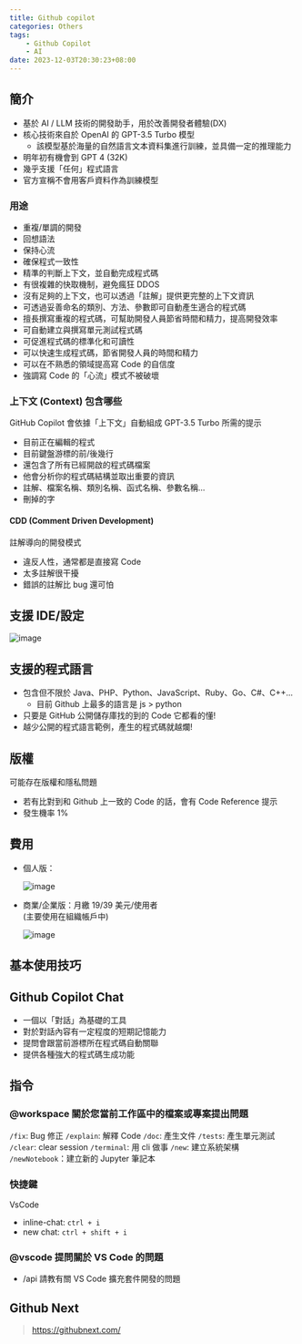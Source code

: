```yaml
---
title: Github copilot
categories: Others
tags: 
    - Github Copilot
    - AI
date: 2023-12-03T20:30:23+08:00
---
```


## 簡介

- 基於 AI / LLM 技術的開發助手，用於改善開發者體驗(DX)
- 核心技術來自於 OpenAI 的 GPT-3.5 Turbo 模型
  - 該模型基於海量的自然語言文本資料集進行訓練，並具備一定的推理能力
- 明年初有機會到 GPT 4 (32K)
- 幾乎支援「任何」程式語言
- 官方宣稱不會用客戶資料作為訓練模型
<!-- more -->

### 用途

- 重複/單調的開發
- 回想語法
- 保持心流
- 確保程式一致性
- 精準的判斷上下文，並自動完成程式碼
- 有很複雜的快取機制，避免瘋狂 DDOS
- 沒有足夠的上下文，也可以透過「註解」提供更完整的上下文資訊
- 可透過妥善命名的類別、方法、參數即可自動產生適合的程式碼
- 擅長撰寫重複的程式碼，可幫助開發人員節省時間和精力，提高開發效率
- 可自動建立與撰寫單元測試程式碼
- 可促進程式碼的標準化和可讀性
- 可以快速生成程式碼，節省開發人員的時間和精力
- 可以在不熟悉的領域提高寫 Code 的自信度
- 強調寫 Code 的「心流」模式不被破壞

### 上下文 (Context) 包含哪些

GitHub Copilot 會依據「上下文」自動組成 GPT-3.5 Turbo 所需的提示

- 目前正在編輯的程式
- 目前鍵盤游標的前/後幾行
- 還包含了所有已經開啟的程式碼檔案
- 他會分析你的程式碼結構並取出重要的資訊
- 註解、檔案名稱、類別名稱、函式名稱、參數名稱...
- 刪掉的字

#### CDD (Comment Driven Development)

註解導向的開發模式

- 違反人性，通常都是直接寫 Code
- 太多註解很干擾
- 錯誤的註解比 bug 還可怕

## 支援 IDE/設定

![image](https://hackmd.io/_uploads/Skl4AsLUa.png)

## 支援的程式語言

- 包含但不限於 Java、PHP、Python、JavaScript、Ruby、Go、C#、C++...
  - 目前 Github 上最多的語言是 js > python
- 只要是 GitHub 公開儲存庫找的到的 Code 它都看的懂!
- 越少公開的程式語言範例，產生的程式碼就越爛!

## 版權

可能存在版權和隱私問題

- 若有比對到和 Github 上一致的 Code 的話，會有 Code Reference 提示
- 發生機率 1%

## 費用

- 個人版：

  ![image](https://hackmd.io/_uploads/Hk9MMT8UT.png)

- 商業/企業版：月繳 $19/$39 美元/使用者  
  (主要使用在組織帳戶中)

  ![image](https://hackmd.io/_uploads/HydJfaLLp.png)

## 基本使用技巧

## Github Copilot Chat

- 一個以「對話」為基礎的工具
- 對於對話內容有一定程度的短期記憶能力
- 提問會跟當前游標所在程式碼自動關聯  
- 提供各種強大的程式碼生成功能

## 指令  

### @workspace 關於您當前工作區中的檔案或專案提出問題

`/fix`: Bug 修正
`/explain`: 解釋 Code
`/doc`: 產生文件
`/tests`: 產生單元測試
`/clear`: clear session
`/terminal`: 用 cli 做事
`/new`: 建立系統架構
`/newNotebook`：建立新的 Jupyter 筆記本  

### 快捷鍵

VsCode

- inline-chat: `ctrl + i`
- new chat: `ctrl + shift + i`

### @vscode 提問關於 VS Code 的問題  

- /api 請教有關 VS Code 擴充套件開發的問題

## Github Next

> <https://githubnext.com/>
